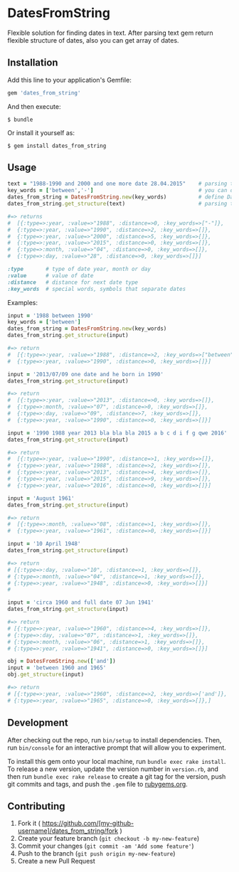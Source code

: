 # DatesFromString

Flexible solution for finding dates in text. After parsing text gem return flexible structure of dates, also you can get array of dates.


## Installation

Add this line to your application's Gemfile:

```ruby
gem 'dates_from_string'
```

And then execute:

    $ bundle

Or install it yourself as:

    $ gem install dates_from_string

## Usage


```ruby
text = "1988-1990 and 2000 and one more date 28.04.2015"    # parsing text
key_words = ['between','-']                                 # you can define special separator
dates_from_string = DatesFromString.new(key_words)          # define DatesFromString object
dates_from_string.get_structure(text)                       # parsing text

#=> returns
#  [{:type=>:year, :value=>"1988", :distance=>0, :key_words=>["-"]},
#  {:type=>:year, :value=>"1990", :distance=>2, :key_words=>[]},
#  {:type=>:year, :value=>"2000", :distance=>5, :key_words=>[]},
#  {:type=>:year, :value=>"2015", :distance=>0, :key_words=>[]},
#  {:type=>:month, :value=>"04", :distance=>0, :key_words=>[]},
#  {:type=>:day, :value=>"28", :distance=>0, :key_words=>[]}]

:type       # type of date year, month or day
:value      # value of date
:distance   # distance for next date type
:key_words  # special words, symbols that separate dates
```

Examples:

```ruby
input = '1988 between 1990'
key_words = ['between']
dates_from_string = DatesFromString.new(key_words)
dates_from_string.get_structure(input)

#=> return
#  [{:type=>:year, :value=>"1988", :distance=>2, :key_words=>["between"]},
#  {:type=>:year, :value=>"1990", :distance=>0, :key_words=>[]}]

input = '2013/07/09 one date and he born in 1990'
dates_from_string.get_structure(input)

#=> return
#  [{:type=>:year, :value=>"2013", :distance=>0, :key_words=>[]},
#  {:type=>:month, :value=>"07", :distance=>0, :key_words=>[]},
#  {:type=>:day, :value=>"09", :distance=>7, :key_words=>[]},
#  {:type=>:year, :value=>"1990", :distance=>0, :key_words=>[]}]

input = '1990 1988 year 2013 bla bla bla 2015 a b c d i f g qwe 2016'
dates_from_string.get_structure(input)

#=> return
#  [{:type=>:year, :value=>"1990", :distance=>1, :key_words=>[]},
#  {:type=>:year, :value=>"1988", :distance=>2, :key_words=>[]},
#  {:type=>:year, :value=>"2013", :distance=>4, :key_words=>[]},
#  {:type=>:year, :value=>"2015", :distance=>9, :key_words=>[]},
#  {:type=>:year, :value=>"2016", :distance=>0, :key_words=>[]}]

input = 'August 1961'
dates_from_string.get_structure(input)

#=> return
#  [{:type=>:month, :value=>"08", :distance=>1, :key_words=>[]},
#  {:type=>:year, :value=>"1961", :distance=>0, :key_words=>[]}]

input = '10 April 1948'
dates_from_string.get_structure(input)

#=> return
# [{:type=>:day, :value=>"10", :distance=>1, :key_words=>[]},
# {:type=>:month, :value=>"04", :distance=>1, :key_words=>[]},
# {:type=>:year, :value=>"1948", :distance=>0, :key_words=>[]}]
#

input = 'circa 1960 and full date 07 Jun 1941'
dates_from_string.get_structure(input)

#=> return
# [{:type=>:year, :value=>"1960", :distance=>4, :key_words=>[]},
# {:type=>:day, :value=>"07", :distance=>1, :key_words=>[]},
# {:type=>:month, :value=>"06", :distance=>1, :key_words=>[]},
# {:type=>:year, :value=>"1941", :distance=>0, :key_words=>[]}]

obj = DatesFromString.new(['and'])
input = 'between 1960 and 1965'
obj.get_structure(input)

#=> return
# [{:type=>:year, :value=>"1960", :distance=>2, :key_words=>['and']},
# {:type=>:year, :value=>"1965", :distance=>0, :key_words=>[]},]

```

## Development

After checking out the repo, run `bin/setup` to install dependencies. Then, run `bin/console` for an interactive prompt that will allow you to experiment.

To install this gem onto your local machine, run `bundle exec rake install`. To release a new version, update the version number in `version.rb`, and then run `bundle exec rake release` to create a git tag for the version, push git commits and tags, and push the `.gem` file to [rubygems.org](https://rubygems.org).

## Contributing

1. Fork it ( https://github.com/[my-github-username]/dates_from_string/fork )
2. Create your feature branch (`git checkout -b my-new-feature`)
3. Commit your changes (`git commit -am 'Add some feature'`)
4. Push to the branch (`git push origin my-new-feature`)
5. Create a new Pull Request
